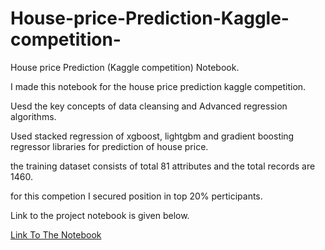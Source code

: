 # House-price-Prediction-Kaggle-competition-

House price Prediction (Kaggle competition) Notebook.

I made this notebook for the house price prediction kaggle competition.

Uesd the key concepts of data cleansing and Advanced regression algorithms.

Used stacked regression of xgboost, lightgbm and gradient boosting regressor libraries for prediction of house price.

the training dataset consists of total 81 attributes and the total records are 1460.

for this competion I secured position in top 20% perticipants.

Link to the project notebook is given below.

[Link To The Notebook](https://www.kaggle.com/kamleshshimpi78/xgboost-house-price-prediction-submission)
